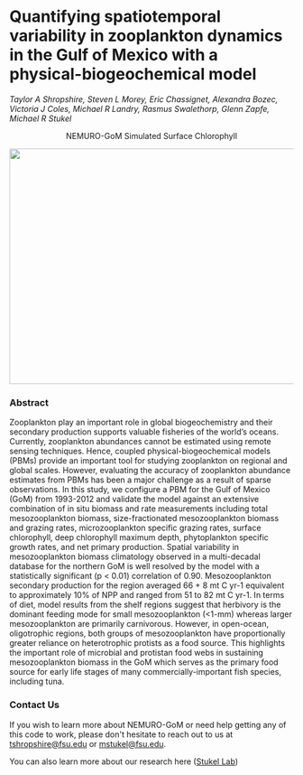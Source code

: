 # Quantifying spatiotemporal variability in zooplankton dynamics in the Gulf of Mexico with a physical-biogeochemical model

_Taylor A Shropshire, Steven L Morey, Eric Chassignet, Alexandra Bozec, Victoria J Coles, Michael R Landry, Rasmus Swalethorp, Glenn Zapfe, Michael R Stukel_

<p align=center>
NEMURO-GoM Simulated Surface Chlorophyll </br>
</p>

<p align="center">
  <img width="600" height="417" src="Figures/1993_simulated_surf_chl.gif">
</p>

### Abstract
 Zooplankton play an important role in global biogeochemistry and their secondary production supports valuable fisheries of the world’s oceans. Currently, zooplankton abundances cannot be estimated using remote sensing techniques. Hence, coupled physical-biogeochemical models (PBMs) provide an important tool for studying zooplankton on regional and global scales. However, evaluating the accuracy of zooplankton abundance estimates from PBMs has been a major challenge as a result of sparse observations. In this study, we configure a PBM for the Gulf of Mexico (GoM) from 1993-2012 and validate the model against an extensive combination of in situ biomass and rate measurements including total mesozooplankton biomass, size-fractionated mesozooplankton biomass and grazing rates, microzooplankton specific grazing rates, surface chlorophyll, deep chlorophyll maximum depth, phytoplankton specific growth rates, and net primary production. Spatial variability in mesozooplankton biomass climatology observed in a multi-decadal database for the northern GoM is well resolved by the model with a statistically significant (p < 0.01) correlation of 0.90.  Mesozooplankton secondary production for the region averaged 66 + 8 mt C yr-1 equivalent to approximately 10% of NPP and ranged from 51 to 82 mt C yr-1. In terms of diet, model results from the shelf regions suggest that herbivory is the dominant feeding mode for small mesozooplankton (<1-mm) whereas larger mesozooplankton are primarily carnivorous.  However, in open-ocean, oligotrophic regions, both groups of mesozooplankton have proportionally greater reliance on heterotrophic protists as a food source.  This highlights the important role of microbial and protistan food webs in sustaining mesozooplankton biomass in the GoM which serves as the primary food source for early life stages of many commercially-important fish species, including tuna.

### Contact Us
If you wish to learn more about NEMURO-GoM or need help getting any of this code to work, please don't hesitate to reach out to us at tshropshire@fsu.edu or mstukel@fsu.edu. 

You can also learn more about our research here ([Stukel Lab](<http://myweb.fsu.edu/mstukel/>)) 
